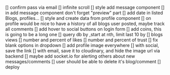 [] confirm pass via email
[] infinite scroll
[] style add message component
[] in add message component don't forget "preview" part
[] add date in listed Blogs, profiles...
[] style and create data from profile component
    [] on profile would be nice to have a history of all blogs user posted, maybe track all comments
[] add hover to social buttons on login form
[] add coins, this is going to be a long one
[] query db by ,start at nth, limit last 10 by
        [] blogs views
        [] number and percent of likes
        [] number and percent of trust
[] fix blank options in dropdown
[] add profile image everywhere
        [] with social, save the link
        [] with email, save it to cloudinary, and hide the image url via backend
[] maybe add socket.io for alerting others about new messages/comments
[] user should be able to delete it's blog/comment
[] deploy
